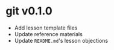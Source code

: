 # git v0.1.0

* Add lesson template files
* Update reference materials
* Update `README.md`'s lesson objections
